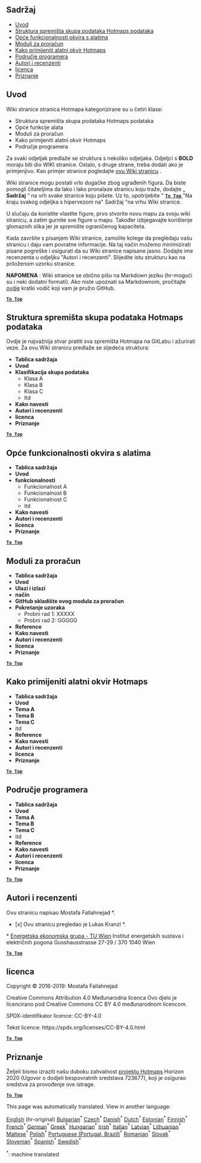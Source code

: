 <h2> Sadržaj </h2><ul><li> <a href="#Introduction">Uvod</a> </li><li> <a href="#Hotmaps-data-set-repository-structure">Struktura spremišta skupa podataka Hotmaps podataka</a> </li><li> <a href="#General-functionalities-of-the-toolbox">Opće funkcionalnosti okvira s alatima</a> </li><li> <a href="#Calculation-modules">Moduli za proračun</a> </li><li> <a href="#How-to-apply-the-Hotmaps-toolbox">Kako primijeniti alatni okvir Hotmaps</a> </li><li> <a href="#Developers-area">Područje programera</a> </li><li> <a href="#authors-and-reviewers">Autori i recenzenti</a> </li><li> <a href="#license">licenca</a> </li><li> <a href="#acknowledgement">Priznanje</a> </li></ul><h2> Uvod </h2><p> Wiki stranice stranica Hotmapa kategorizirane su u četiri klase: </p><ul><li> Struktura spremišta skupa podataka Hotmaps podataka </li><li> Opće funkcije alata </li><li> Moduli za proračun </li><li> Kako primijeniti alatni okvir Hotmaps </li><li> Područje programera </li></ul><p> Za svaki odjeljak predlaže se struktura s nekoliko odjeljaka. Odjeljci s <strong>BOLD</strong> moraju biti dio WIKI stranice. Ostalo, s druge strane, treba dodati ako je primjenjivo. Kao primjer stranice pogledajte <a href="https://github.com/HotMaps/hotmaps_wiki/wiki/CM-District-heating-potential-user-defined-thresholds">ovu Wiki stranicu</a> . </p><p> Wiki stranice mogu postati vrlo dugačke zbog ugrađenih figura. Da biste pomogli čitateljima da lako i lako pronalaze stranicu koju traže, dodajte „ <strong>Sadržaj</strong> “ na vrh svake stranice koju pišete. Uz to, upotrijebite &quot; <ins> <code><strong><a href="#table-of-contents">To Top</a></strong></code> </ins> &quot;Na kraju svakog odjeljka s hipervezom na&quot; Sadržaj &quot;na vrhu Wiki stranice. </p><p> U slučaju da koristite vlastite figure, prvo stvorite novu mapu za svoju wiki stranicu, a zatim gurnite sve figure u mapu. Također izbjegavajte korištenje glomaznih slika jer je spremište ograničenog kapaciteta. </p><p> Kada završite s pisanjem Wiki stranice, zamolite kolege da pregledaju vašu stranicu i daju vam povratne informacije. Na taj način možemo minimizirati pisane pogreške i osigurati da su Wiki stranice napisane jasno. Dodajte ime recenzenta u odjeljku &quot;Autori i recenzenti&quot;. Slijedite istu strukturu kao na priloženom uzorku stranice. </p><p> <strong>NAPOMENA</strong> : Wiki stranice se obično pišu na Markdown jeziku (hr-mogući su i neki dodatni formati). Ako niste upoznati sa Markdownom, pročitajte <a href="https://guides.github.com/features/mastering-markdown/">ovdje</a> kratki vodič koji vam je pružio GitHub. </p><p><ins> <code><strong><a href="#table-of-contents">To Top</a></strong></code> </ins> </p><h2> Struktura spremišta skupa podataka Hotmaps podataka </h2><p> Ovdje je najvažnija stvar pratiti sva spremišta Hotmapa na GitLabu i ažurirati veze. Za ovu Wiki stranicu predlaže se sljedeća struktura: </p><ul><li> <strong>Tablica sadržaja</strong> </li><li> <strong>Uvod</strong> </li><li> <strong>Klasifikacija skupa podataka</strong> <ul><li> Klasa A </li><li> Klasa B </li><li> Klasa C </li><li> Itd </li></ul></li><li> <strong>Kako navesti</strong> </li><li> <strong>Autori i recenzenti</strong> </li><li> <strong>licenca</strong> </li><li> <strong>Priznanje</strong> </li></ul><p><ins> <code><strong><a href="#table-of-contents">To Top</a></strong></code> </ins> </p><h2> Opće funkcionalnosti okvira s alatima </h2><ul><li> <strong>Tablica sadržaja</strong> </li><li> <strong>Uvod</strong> </li><li> <strong>funkcionalnosti</strong> <ul><li> Funkcionalnost A </li><li> Funkcionalnost B </li><li> Funkcionalnost C </li><li> itd </li></ul></li><li> <strong>Kako navesti</strong> </li><li> <strong>Autori i recenzenti</strong> </li><li> <strong>licenca</strong> </li><li> <strong>Priznanje</strong> </li></ul><p><ins> <code><strong><a href="#table-of-contents">To Top</a></strong></code> </ins> </p><h2> Moduli za proračun </h2><ul><li> <strong>Tablica sadržaja</strong> </li><li> <strong>Uvod</strong> </li><li> <strong>Ulazi i izlazi</strong> </li><li> <strong>način</strong> </li><li> <strong>GitHub skladište ovog modula za proračun</strong> </li><li> <strong>Pokretanje uzoraka</strong> <ul><li> Probni rad 1: XXXXX </li><li> Probni rad 2: GGGGG </li></ul></li><li> <strong>Reference</strong> </li><li> <strong>Kako navesti</strong> </li><li> <strong>Autori i recenzenti</strong> </li><li> <strong>licenca</strong> </li><li> <strong>Priznanje</strong> </li></ul><p><ins> <code><strong><a href="#table-of-contents">To Top</a></strong></code> </ins> </p><h2> Kako primijeniti alatni okvir Hotmaps </h2><ul><li> <strong>Tablica sadržaja</strong> </li><li> <strong>Uvod</strong> </li><li> <strong>Tema A</strong> </li><li> <strong>Tema B</strong> </li><li> <strong>Tema C</strong> </li><li> itd </li><li> <strong>Reference</strong> </li><li> <strong>Kako navesti</strong> </li><li> <strong>Autori i recenzenti</strong> </li><li> <strong>licenca</strong> </li><li> <strong>Priznanje</strong> </li></ul><p><ins> <code><strong><a href="#table-of-contents">To Top</a></strong></code> </ins> </p><h2> Područje programera </h2><ul><li> <strong>Tablica sadržaja</strong> </li><li> <strong>Uvod</strong> </li><li> <strong>Tema A</strong> </li><li> <strong>Tema B</strong> </li><li> <strong>Tema C</strong> </li><li> itd </li><li> <strong>Reference</strong> </li><li> <strong>Kako navesti</strong> </li><li> <strong>Autori i recenzenti</strong> </li><li> <strong>licenca</strong> </li><li> <strong>Priznanje</strong> </li></ul><p><ins> <code><strong><a href="#table-of-contents">To Top</a></strong></code> </ins> </p><h2> Autori i recenzenti </h2><p> Ovu stranicu napisao Mostafa Fallahnejad *. </p><ul><li> [x] Ovu stranicu pregledao je Lukas Kranzl *. </li></ul><p> * <a href="https://eeg.tuwien.ac.at/">Energetska ekonomska grupa - TU Wien</a> Institut energetskih sustava i električnih pogona Gusshausstrasse 27-29 / 370 1040 Wien </p><p><ins> <code><strong><a href="#table-of-contents">To Top</a></strong></code> </ins> </p><h2> licenca </h2><p> Copyright © 2016-2019: Mostafa Fallahnejad </p><p> Creative Commons Attribution 4.0 Međunarodna licenca Ovo djelo je licencirano pod Creative Commons CC BY 4.0 međunarodnom licencom. </p><p> SPDX-identifikator licence: CC-BY-4.0 </p><p> Tekst licence: https://spdx.org/licenses/CC-BY-4.0.html </p><p><ins> <code><strong><a href="#table-of-contents">To Top</a></strong></code> </ins> </p><h2> Priznanje </h2><p> Željeli bismo izraziti našu duboku zahvalnost <a href="https://www.hotmaps-project.eu">projektu Hotmaps</a> Horizon 2020 (Ugovor o dodjeli bespovratnih sredstava 723677), koji je osigurao sredstva za provođenje ove istrage. </p><p><ins> <code><strong><a href="#table-of-contents">To Top</a></strong></code> </ins> </p>

This page was automatically translated. View in another language:

[English](en-Guidelines-for-writing-a-Hotmaps-Wiki-page) (hr-original) [Bulgarian](bg-Guidelines-for-writing-a-Hotmaps-Wiki-page)<sup>\*</sup>  [Czech](cs-Guidelines-for-writing-a-Hotmaps-Wiki-page)<sup>\*</sup> [Danish](da-Guidelines-for-writing-a-Hotmaps-Wiki-page)<sup>\*</sup> [Dutch](nl-Guidelines-for-writing-a-Hotmaps-Wiki-page)<sup>\*</sup> [Estonian](et-Guidelines-for-writing-a-Hotmaps-Wiki-page)<sup>\*</sup> [Finnish](fi-Guidelines-for-writing-a-Hotmaps-Wiki-page)<sup>\*</sup> [French](fr-Guidelines-for-writing-a-Hotmaps-Wiki-page)<sup>\*</sup> [German](de-Guidelines-for-writing-a-Hotmaps-Wiki-page)<sup>\*</sup> [Greek](el-Guidelines-for-writing-a-Hotmaps-Wiki-page)<sup>\*</sup> [Hungarian](hu-Guidelines-for-writing-a-Hotmaps-Wiki-page)<sup>\*</sup> [Irish](ga-Guidelines-for-writing-a-Hotmaps-Wiki-page)<sup>\*</sup> [Italian](it-Guidelines-for-writing-a-Hotmaps-Wiki-page)<sup>\*</sup> [Latvian](lv-Guidelines-for-writing-a-Hotmaps-Wiki-page)<sup>\*</sup> [Lithuanian](lt-Guidelines-for-writing-a-Hotmaps-Wiki-page)<sup>\*</sup> [Maltese](mt-Guidelines-for-writing-a-Hotmaps-Wiki-page)<sup>\*</sup> [Polish](pl-Guidelines-for-writing-a-Hotmaps-Wiki-page)<sup>\*</sup> [Portuguese (Portugal, Brazil)](pt-Guidelines-for-writing-a-Hotmaps-Wiki-page)<sup>\*</sup> [Romanian](ro-Guidelines-for-writing-a-Hotmaps-Wiki-page)<sup>\*</sup> [Slovak](sk-Guidelines-for-writing-a-Hotmaps-Wiki-page)<sup>\*</sup> [Slovenian](sl-Guidelines-for-writing-a-Hotmaps-Wiki-page)<sup>\*</sup> [Spanish](es-Guidelines-for-writing-a-Hotmaps-Wiki-page)<sup>\*</sup> [Swedish](sv-Guidelines-for-writing-a-Hotmaps-Wiki-page)<sup>\*</sup> 

<sup>\*</sup>: machine translated
